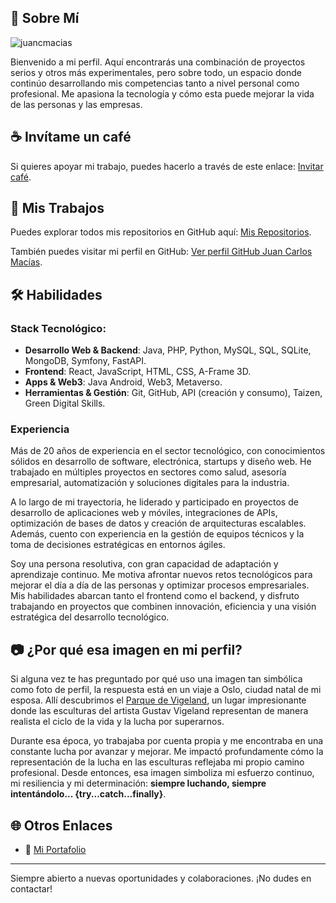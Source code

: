 ## 🚀 Sobre Mí

<img src="https://komarev.com/ghpvc/?username=juancmacias&label=Profile%20views&color=0e75b6&style=flat" alt="juancmacias" />

Bienvenido a mi perfil. Aquí encontrarás una combinación de proyectos serios y otros más experimentales, pero sobre todo, un espacio donde continúo desarrollando mis competencias tanto a nivel personal como profesional. Me apasiona la tecnología y cómo esta puede mejorar la vida de las personas y las empresas.

## ☕ Invítame un café
Si quieres apoyar mi trabajo, puedes hacerlo a través de este enlace: [Invitar café](https://buymeacoffee.com/juancmaciau).

## 📂 Mis Trabajos
Puedes explorar todos mis repositorios en GitHub aquí: [Mis Repositorios](https://github.com/juancmacias?tab=repositories).

También puedes visitar mi perfil en GitHub: [Ver perfil GitHub Juan Carlos Macías](https://github.com/juancmacias).

## 🛠 Habilidades
### Stack Tecnológico:
- **Desarrollo Web & Backend**: Java, PHP, Python, MySQL, SQL, SQLite, MongoDB, Symfony, FastAPI.
- **Frontend**: React, JavaScript, HTML, CSS, A-Frame 3D.
- **Apps & Web3**: Java Android, Web3, Metaverso.
- **Herramientas & Gestión**: Git, GitHub, API (creación y consumo), Taizen, Green Digital Skills.

### Experiencia
Más de 20 años de experiencia en el sector tecnológico, con conocimientos sólidos en desarrollo de software, electrónica, startups y diseño web. He trabajado en múltiples proyectos en sectores como salud, asesoría empresarial, automatización y soluciones digitales para la industria.

A lo largo de mi trayectoria, he liderado y participado en proyectos de desarrollo de aplicaciones web y móviles, integraciones de APIs, optimización de bases de datos y creación de arquitecturas escalables. Además, cuento con experiencia en la gestión de equipos técnicos y la toma de decisiones estratégicas en entornos ágiles.

Soy una persona resolutiva, con gran capacidad de adaptación y aprendizaje continuo. Me motiva afrontar nuevos retos tecnológicos para mejorar el día a día de las personas y optimizar procesos empresariales. Mis habilidades abarcan tanto el frontend como el backend, y disfruto trabajando en proyectos que combinen innovación, eficiencia y una visión estratégica del desarrollo tecnológico.

## 📷 ¿Por qué esa imagen en mi perfil?

Si alguna vez te has preguntado por qué uso una imagen tan simbólica como foto de perfil, la respuesta está en un viaje a Oslo, ciudad natal de mi esposa. Allí descubrimos el [Parque de Vigeland](https://es.wikipedia.org/wiki/Parque_de_Vigeland), un lugar impresionante donde las esculturas del artista Gustav Vigeland representan de manera realista el ciclo de la vida y la lucha por superarnos.

Durante esa época, yo trabajaba por cuenta propia y me encontraba en una constante lucha por avanzar y mejorar. Me impactó profundamente cómo la representación de la lucha en las esculturas reflejaba mi propio camino profesional. Desde entonces, esa imagen simboliza mi esfuerzo continuo, mi resiliencia y mi determinación: **siempre luchando, siempre intentándolo... {try...catch...finally}**.

## 🌐 Otros Enlaces
- 📌 [Mi Portafolio](https://www.juancarlosmacias.es)

---
Siempre abierto a nuevas oportunidades y colaboraciones. ¡No dudes en contactar!


